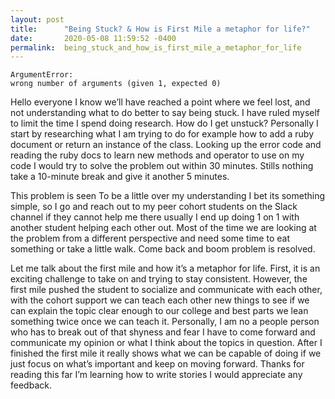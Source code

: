 ```yaml
---
layout: post
title:      "Being Stuck? & How is First Mile a metaphor for life?"
date:       2020-05-08 11:59:52 -0400
permalink:  being_stuck_and_how_is_first_mile_a_metaphor_for_life
---
```



```
ArgumentError:
wrong number of arguments (given 1, expected 0)
```


Hello everyone I know we’ll have reached a point where we feel lost, and not understanding what to do better to say being stuck. I have ruled myself to limit the time I spend doing research. How do I get unstuck? Personally I start by researching what I am trying to do for example how to add a ruby document or return an instance of the class. Looking up the error code and reading the ruby docs to learn new methods and operator to use on my code I would try to solve the problem out within 30 minutes. Stills nothing take a 10-minute break and give it another 5 minutes.

This problem is seen To be a little over my understanding I bet its something simple, so I go and reach out to my peer cohort students on the Slack channel if they cannot help me there usually I end up doing 1 on 1 with another student helping each other out. Most of the time we are looking at the problem from a different perspective and need some time to eat something or take a little walk. Come back and boom problem is resolved.

Let me talk about the first mile and how it’s a metaphor for life. First, it is an exciting challenge to take on and trying to stay consistent. However, the first mile pushed the student to socialize and communicate with each other, with the cohort support we can teach each other new things to see if we can explain the topic clear enough to our college and best parts we lean something twice once we can teach it. Personally, I am no a people person who has to break out of that shyness and fear I have to come forward and communicate my opinion or what I think about the topics in question. After I finished the first mile it really shows what we can be capable of doing if we just focus on what’s important and keep on moving forward. Thanks for reading this far I’m learning how to write stories I would appreciate any feedback.
